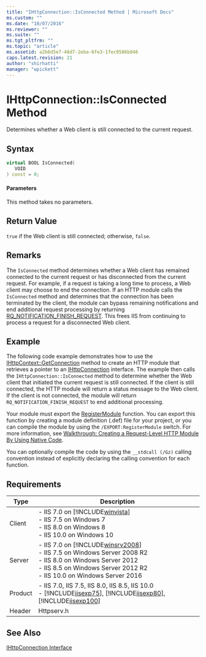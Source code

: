 ```yaml
---
title: "IHttpConnection::IsConnected Method | Microsoft Docs"
ms.custom: ""
ms.date: "10/07/2016"
ms.reviewer: ""
ms.suite: ""
ms.tgt_pltfrm: ""
ms.topic: "article"
ms.assetid: a2b6d5e7-48d7-2eba-6fe3-1fec9586b846
caps.latest.revision: 21
author: "shirhatti"
manager: "wpickett"
---
```

# IHttpConnection::IsConnected Method
Determines whether a Web client is still connected to the current request.  
  
## Syntax  
  
```cpp  
virtual BOOL IsConnected(  
   VOID  
) const = 0;  
```  
  
#### Parameters  
 This method takes no parameters.  
  
## Return Value  
 `true` if the Web client is still connected; otherwise, `false`.  
  
## Remarks  
 The `IsConnected` method determines whether a Web client has remained connected to the current request or has disconnected from the current request. For example, if a request is taking a long time to process, a Web client may choose to end the connection. If an HTTP module calls the `IsConnected` method and determines that the connection has been terminated by the client, the module can bypass remaining notifications and end additional request processing by returning [RQ_NOTIFICATION_FINISH_REQUEST](../../web-development-reference\webdev-native-api-reference/request-notification-status-enumeration.md). This frees IIS from continuing to process a request for a disconnected Web client.  
  
## Example  
 The following code example demonstrates how to use the [IHttpContext::GetConnection](../../web-development-reference\webdev-native-api-reference/ihttpcontext-getconnection-method.md) method to create an HTTP module that retrieves a pointer to an [IHttpConnection](../../web-development-reference\webdev-native-api-reference/ihttpconnection-interface.md) interface. The example then calls the `IHttpConnection::IsConnected` method to determine whether the Web client that initiated the current request is still connected. If the client is still connected, the HTTP module will return a status message to the Web client. If the client is not connected, the module will return `RQ_NOTIFICATION_FINISH_REQUEST` to end additional processing.  
  
<!-- TODO: review snippet reference  [!CODE [IHttpConnectionIsConnected#1](IHttpConnectionIsConnected#1)]  -->  
  
 Your module must export the [RegisterModule](../../web-development-reference\webdev-native-api-reference/pfn-registermodule-function.md) function. You can export this function by creating a module definition (.def) file for your project, or you can compile the module by using the `/EXPORT:RegisterModule` switch. For more information, see [Walkthrough: Creating a Request-Level HTTP Module By Using Native Code](../../web-development-reference\native-code-development-overview\walkthrough-creating-a-request-level-http-module-by-using-native-code.md).  
  
 You can optionally compile the code by using the `__stdcall (/Gz)` calling convention instead of explicitly declaring the calling convention for each function.  
  
## Requirements  
  
|Type|Description|  
|----------|-----------------|  
|Client|-   IIS 7.0 on [!INCLUDE[winvista](../../wmi-provider/includes/winvista-md.md)]<br />-   IIS 7.5 on Windows 7<br />-   IIS 8.0 on Windows 8<br />-   IIS 10.0 on Windows 10|  
|Server|-   IIS 7.0 on [!INCLUDE[winsrv2008](../../wmi-provider/includes/winsrv2008-md.md)]<br />-   IIS 7.5 on Windows Server 2008 R2<br />-   IIS 8.0 on Windows Server 2012<br />-   IIS 8.5 on Windows Server 2012 R2<br />-   IIS 10.0 on Windows Server 2016|  
|Product|-   IIS 7.0, IIS 7.5, IIS 8.0, IIS 8.5, IIS 10.0<br />-   [!INCLUDE[iisexp75](../../web-development-reference/native-code-api-reference/includes/iisexp75-md.md)], [!INCLUDE[iisexp80](../../web-development-reference/native-code-api-reference/includes/iisexp80-md.md)], [!INCLUDE[iisexp100](../../web-development-reference/native-code-api-reference/includes/iisexp100-md.md)]|  
|Header|Httpserv.h|  
  
## See Also  
 [IHttpConnection Interface](../../web-development-reference\webdev-native-api-reference/ihttpconnection-interface.md)